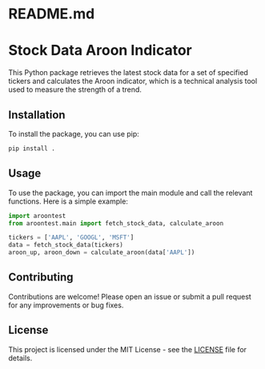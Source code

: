 # README.md

# Stock Data Aroon Indicator

This Python package retrieves the latest stock data for a set of specified tickers and calculates the Aroon indicator, which is a technical analysis tool used to measure the strength of a trend.

## Installation

To install the package, you can use pip:

```bash
pip install .
```

## Usage

To use the package, you can import the main module and call the relevant functions. Here is a simple example:

```python
import aroontest
from aroontest.main import fetch_stock_data, calculate_aroon

tickers = ['AAPL', 'GOOGL', 'MSFT']
data = fetch_stock_data(tickers)
aroon_up, aroon_down = calculate_aroon(data['AAPL'])
```

## Contributing

Contributions are welcome! Please open an issue or submit a pull request for any improvements or bug fixes.

## License

This project is licensed under the MIT License - see the [LICENSE](LICENSE) file for details.